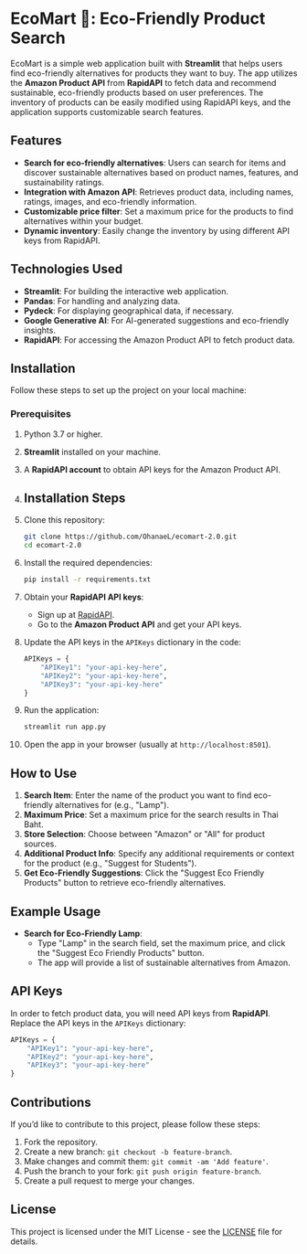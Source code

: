 # EcoMart 🍃: Eco-Friendly Product Search

EcoMart is a simple web application built with **Streamlit** that helps users find eco-friendly alternatives for products they want to buy. The app utilizes the **Amazon Product API** from **RapidAPI** to fetch data and recommend sustainable, eco-friendly products based on user preferences. The inventory of products can be easily modified using RapidAPI keys, and the application supports customizable search features.

## Features

- **Search for eco-friendly alternatives**: Users can search for items and discover sustainable alternatives based on product names, features, and sustainability ratings.
- **Integration with Amazon API**: Retrieves product data, including names, ratings, images, and eco-friendly information.
- **Customizable price filter**: Set a maximum price for the products to find alternatives within your budget.
- **Dynamic inventory**: Easily change the inventory by using different API keys from RapidAPI.

## Technologies Used

- **Streamlit**: For building the interactive web application.
- **Pandas**: For handling and analyzing data.
- **Pydeck**: For displaying geographical data, if necessary.
- **Google Generative AI**: For AI-generated suggestions and eco-friendly insights.
- **RapidAPI**: For accessing the Amazon Product API to fetch product data.

## Installation

Follow these steps to set up the project on your local machine:

### Prerequisites
1. Python 3.7 or higher.
2. **Streamlit** installed on your machine.
3. A **RapidAPI account** to obtain API keys for the Amazon Product API.

4. ## Installation Steps

1. Clone this repository:

   ```bash
   git clone https://github.com/OhanaeL/ecomart-2.0.git
   cd ecomart-2.0
   ```

2. Install the required dependencies:

   ```bash
   pip install -r requirements.txt
   ```

3. Obtain your **RapidAPI API keys**:
   - Sign up at [RapidAPI](https://rapidapi.com/).
   - Go to the **Amazon Product API** and get your API keys.

4. Update the API keys in the `APIKeys` dictionary in the code:

   ```python
   APIKeys = {
       "APIKey1": "your-api-key-here",
       "APIKey2": "your-api-key-here",
       "APIKey3": "your-api-key-here"
   }
   ```

5. Run the application:

   ```bash
   streamlit run app.py
   ```

6. Open the app in your browser (usually at `http://localhost:8501`).

## How to Use

1. **Search Item**: Enter the name of the product you want to find eco-friendly alternatives for (e.g., "Lamp").
2. **Maximum Price**: Set a maximum price for the search results in Thai Baht.
3. **Store Selection**: Choose between "Amazon" or "All" for product sources.
4. **Additional Product Info**: Specify any additional requirements or context for the product (e.g., "Suggest for Students").
5. **Get Eco-Friendly Suggestions**: Click the "Suggest Eco Friendly Products" button to retrieve eco-friendly alternatives.

## Example Usage

- **Search for Eco-Friendly Lamp**:
   - Type "Lamp" in the search field, set the maximum price, and click the "Suggest Eco Friendly Products" button.
   - The app will provide a list of sustainable alternatives from Amazon.

## API Keys

In order to fetch product data, you will need API keys from **RapidAPI**. Replace the API keys in the `APIKeys` dictionary:

```python
APIKeys = {
    "APIKey1": "your-api-key-here",
    "APIKey2": "your-api-key-here",
    "APIKey3": "your-api-key-here"
}
```

## Contributions

If you’d like to contribute to this project, please follow these steps:

1. Fork the repository.
2. Create a new branch: `git checkout -b feature-branch`.
3. Make changes and commit them: `git commit -am 'Add feature'`.
4. Push the branch to your fork: `git push origin feature-branch`.
5. Create a pull request to merge your changes.

## License

This project is licensed under the MIT License - see the [LICENSE](LICENSE) file for details.
